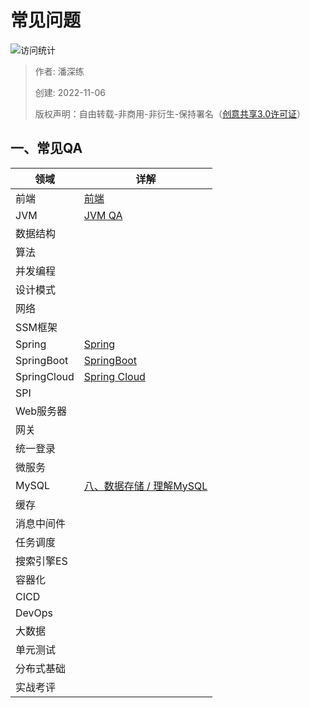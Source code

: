 # 常见问题

![访问统计](https://visitor-badge.glitch.me/badge?page_id=senlypan.qa.22-qa&left_color=blue&right_color=red)

> 作者: 潘深练
>
> 创建: 2022-11-06
>
> 版权声明：自由转载-非商用-非衍生-保持署名（[创意共享3.0许可证](https://creativecommons.org/licenses/by-nc-nd/3.0/deed.zh)）


## 一、常见QA

| 领域              |  详解        |
|-------------------|-------------|
| 前端               |[前端](/zh-cn/23-front-web-qa.md)|
| JVM               | [JVM QA](http://jvm.panshenlian.com/#/zh-cn/08-jvm-qa)|
| 数据结构           |             |
| 算法              |             |
| 并发编程           |             |
| 设计模式           |             |
| 网络              |             |
| SSM框架           |             |
| Spring            | [Spring](http://spring.panshenlian.com/#/zh-cn/02-spring-core)|
| SpringBoot        | [SpringBoot](http://spring.panshenlian.com/#/zh-cn/03-spring-boot)|
| SpringCloud       |[Spring Cloud](/zh-cn/22-spring-cloud.md) |
| SPI               |             |
| Web服务器          |             |
| 网关               |             |
| 统一登录           |             |
| 微服务            |             |
| MySQL             | [八、数据存储 / 理解MySQL](/zh-cn/08-qa-mysql.md) |
| 缓存              |             |
| 消息中间件         |             |
| 任务调度           |             |
| 搜索引擎ES         |             |
| 容器化             |             |
| CICD              |             |
| DevOps            |             |
| 大数据             |             |
| 单元测试           |             |
| 分布式基础         |             |
| 实战考评           |             |
